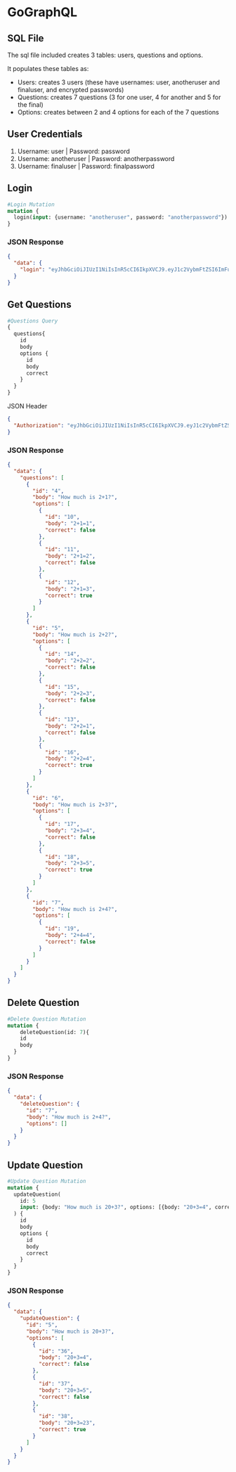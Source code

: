 # GoGraphQL

## SQL File 
The sql file included creates 3 tables: users, questions and options.

It populates these tables as:
- Users: creates 3 users (these have usernames: user, anotheruser and finaluser, and encrypted passwords)
- Questions: creates 7 questions (3 for one user, 4 for another and 5 for the final)
- Options: creates between 2 and 4 options for each of the 7 questions

## User Credentials
1.  Username: user        | Password: password
2.  Username: anotheruser | Password: anotherpassword
3.  Username: finaluser   | Password: finalpassword

## Login
```graphql
#Login Mutation
mutation {
  login(input: {username: "anotheruser", password: "anotherpassword"})
}
```
### JSON Response
```json
{
  "data": {
    "login": "eyJhbGciOiJIUzI1NiIsInR5cCI6IkpXVCJ9.eyJ1c2VybmFtZSI6ImFub3RoZXJ1c2VyIn0.FtTnj1HGMP1Tc6EntpUropaxBdMJKhwlQKSFKcMoD-c"
  }
}
```

## Get Questions

```graphql
#Questions Query
{
  questions{
    id
    body
    options {
      id
      body
      correct
    }
  }
}
```
JSON Header
```json
{
  "Authorization": "eyJhbGciOiJIUzI1NiIsInR5cCI6IkpXVCJ9.eyJ1c2VybmFtZSI6ImFub3RoZXJ1c2VyIn0.FtTnj1HGMP1Tc6EntpUropaxBdMJKhwlQKSFKcMoD-c"
}
```
### JSON Response
```json
{
  "data": {
    "questions": [
      {
        "id": "4",
        "body": "How much is 2+1?",
        "options": [
          {
            "id": "10",
            "body": "2+1=1",
            "correct": false
          },
          {
            "id": "11",
            "body": "2+1=2",
            "correct": false
          },
          {
            "id": "12",
            "body": "2+1=3",
            "correct": true
          }
        ]
      },
      {
        "id": "5",
        "body": "How much is 2+2?",
        "options": [
          {
            "id": "14",
            "body": "2+2=2",
            "correct": false
          },
          {
            "id": "15",
            "body": "2+2=3",
            "correct": false
          },
          {
            "id": "13",
            "body": "2+2=1",
            "correct": false
          },
          {
            "id": "16",
            "body": "2+2=4",
            "correct": true
          }
        ]
      },
      {
        "id": "6",
        "body": "How much is 2+3?",
        "options": [
          {
            "id": "17",
            "body": "2+3=4",
            "correct": false
          },
          {
            "id": "18",
            "body": "2+3=5",
            "correct": true
          }
        ]
      },
      {
        "id": "7",
        "body": "How much is 2+4?",
        "options": [
          {
            "id": "19",
            "body": "2+4=4",
            "correct": false
          }
        ]
      }
    ]
  }
}
```

## Delete Question

```graphql
#Delete Question Mutation
mutation { 
	deleteQuestion(id: 7){
    id
    body
  }
}
```
### JSON Response
```json
{
  "data": {
    "deleteQuestion": {
      "id": "7",
      "body": "How much is 2+4?",
      "options": []
    }
  }
}
```

## Update Question

```graphql
#Update Question Mutation
mutation {
  updateQuestion(
    id: 5
    input: {body: "How much is 20+3?", options: [{body: "20+3=4", correct: false}, {body: "20+3=5", correct: false}, {body: "20+3=23", correct: true}]}
  ) {
    id
    body
    options {
      id
      body
      correct
    }
  }
}
```
### JSON Response
```json
{
  "data": {
    "updateQuestion": {
      "id": "5",
      "body": "How much is 20+3?",
      "options": [
        {
          "id": "36",
          "body": "20+3=4",
          "correct": false
        },
        {
          "id": "37",
          "body": "20+3=5",
          "correct": false
        },
        {
          "id": "38",
          "body": "20+3=23",
          "correct": true
        }
      ]
    }
  }
}
```
